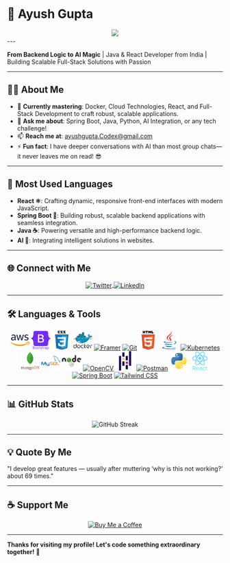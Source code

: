 # 🌠 Ayush Gupta       

<div align="center">
  <img height="200" src="https://github.com/user-attachments/assets/493221f0-ea16-47d2-8f49-9c9d434d535a"/>
</div>
---

**From Backend Logic to AI Magic** | Java & React Developer from India | Building Scalable Full-Stack Solutions with Passion

---

## 👨‍💻 About Me
- 🌱 **Currently mastering**: Docker, Cloud Technologies, React, and Full-Stack Development to craft robust, scalable applications.
- 💬 **Ask me about**: Spring Boot, Java, Python, AI Integration, or any tech challenge!
- 📫 **Reach me at**: [ayushgupta.Codex@gmail.com](mailto:ayushgupta.Codex@gmail.com)
- ⚡ **Fun fact**: I have deeper conversations with AI than most group chats—it never leaves me on read! 😎

---

## 🌟 Most Used Languages
- **React ⚛️**: Crafting dynamic, responsive front-end interfaces with modern JavaScript.
- **Spring Boot 🌸**: Building robust, scalable backend applications with seamless integration.
- **Java ☕**: Powering versatile and high-performance backend logic.
-  **AI 🤖**: Integrating intelligent solutions in websites.

---

## 🌐 Connect with Me
<p align="center">
  <a href="https://twitter.com/codexayush" target="_blank">
    <img align="center" src="https://raw.githubusercontent.com/rahuldkjain/github-profile-readme-generator/master/src/images/icons/Social/twitter.svg" alt="Twitter" height="40" width="50" />
  </a>
  <a href="https://linkedin.com/in/ayush-gupta004" target="_blank">
    <img align="center" src="https://raw.githubusercontent.com/rahuldkjain/github-profile-readme-generator/master/src/images/icons/Social/linked-in-alt.svg" alt="LinkedIn" height="40" width="50" />
  </a>
</p>

---

## 🛠️ Languages & Tools
<p align="center">
  <a href="https://aws.amazon.com" target="_blank"><img src="https://raw.githubusercontent.com/devicons/devicon/master/icons/amazonwebservices/amazonwebservices-original-wordmark.svg" alt="AWS" width="45" height="45" title="AWS"/></a>
  <a href="https://getbootstrap.com" target="_blank"><img src="https://raw.githubusercontent.com/devicons/devicon/master/icons/bootstrap/bootstrap-plain-wordmark.svg" alt="Bootstrap" width="45" height="45" title="Bootstrap"/></a>
  <a href="https://www.w3schools.com/css/" target="_blank"><img src="https://raw.githubusercontent.com/devicons/devicon/master/icons/css3/css3-original-wordmark.svg" alt="CSS3" width="45" height="45" title="CSS3"/></a>
  <a href="https://www.docker.com/" target="_blank"><img src="https://raw.githubusercontent.com/devicons/devicon/master/icons/docker/docker-original-wordmark.svg" alt="Docker" width="45" height="45" title="Docker"/></a>
  <a href="https://www.framer.com/" target="_blank"><img src="https://www.vectorlogo.zone/logos/framer/framer-icon.svg" alt="Framer" width="45" height="45" title="Framer"/></a>
  <a href="https://git-scm.com/" target="_blank"><img src="https://www.vectorlogo.zone/logos/git-scm/git-scm-icon.svg" alt="Git" width="45" height="45" title="Git"/></a>
  <a href="https://www.w3.org/html/" target="_blank"><img src="https://raw.githubusercontent.com/devicons/devicon/master/icons/html5/html5-original-wordmark.svg" alt="HTML5" width="45" height="45" title="HTML5"/></a>
  <a href="https://www.java.com" target="_blank"><img src="https://raw.githubusercontent.com/devicons/devicon/master/icons/java/java-original.svg" alt="Java" width="45" height="45" title="Java"/></a>
  <a href="https://kubernetes.io" target="_blank"><img src="https://www.vectorlogo.zone/logos/kubernetes/kubernetes-icon.svg" alt="Kubernetes" width="45" height="45" title="Kubernetes"/></a>
  <a href="https://www.mongodb.com/" target="_blank"><img src="https://raw.githubusercontent.com/devicons/devicon/master/icons/mongodb/mongodb-original-wordmark.svg" alt="MongoDB" width="45" height="45" title="MongoDB"/></a>
  <a href="https://www.mysql.com/" target="_blank"><img src="https://raw.githubusercontent.com/devicons/devicon/master/icons/mysql/mysql-original-wordmark.svg" alt="MySQL" width="45" height="45" title="MySQL"/></a>
  <a href="https://nodejs.org" target="_blank"><img src="https://raw.githubusercontent.com/devicons/devicon/master/icons/nodejs/nodejs-original-wordmark.svg" alt="Node.js" width="45" height="45" title="Node.js"/></a>
  <a href="https://opencv.org/" target="_blank"><img src="https://www.vectorlogo.zone/logos/opencv/opencv-icon.svg" alt="OpenCV" width="45" height="45" title="OpenCV"/></a>
  <a href="https://pandas.pydata.org/" target="_blank"><img src="https://raw.githubusercontent.com/devicons/devicon/2ae2a900d2f041da66e950e4d48052658d850630/icons/pandas/pandas-original.svg" alt="Pandas" width="45" height="45" title="Pandas"/></a>
  <a href="https://postman.com" target="_blank"><img src="https://www.vectorlogo.zone/logos/getpostman/getpostman-icon.svg" alt="Postman" width="45" height="45" title="Postman"/></a>
  <a href="https://www.python.org" target="_blank"><img src="https://raw.githubusercontent.com/devicons/devicon/master/icons/python/python-original.svg" alt="Python" width="45" height="45" title="Python"/></a>
  <a href="https://reactjs.org/" target="_blank"><img src="https://raw.githubusercontent.com/devicons/devicon/master/icons/react/react-original-wordmark.svg" alt="React" width="45" height="45" title="React"/></a>
  <a href="https://spring.io/" target="_blank"><img src="https://www.vectorlogo.zone/logos/springio/springio-icon.svg" alt="Spring Boot" width="45" height="45" title="Spring"/></a>
  <a href="https://tailwindcss.com/" target="_blank"><img src="https://www.vectorlogo.zone/logos/tailwindcss/tailwindcss-icon.svg" alt="Tailwind CSS" width="45" height="45" title="Tailwind CSS"/></a>
</p>

---

## 📊 GitHub Stats
<p align="center">
  <img src="https://github-readme-streak-stats.herokuapp.com/?user=codexayush79&theme=gruvbox" alt="GitHub Streak" />
</p>

---

## 💡 Quote By Me
 "I develop great features — usually after muttering ‘why is this not working?’ about 69 times."  

---


## ☕ Support Me
<p align="center">
  <a href="https://www.buymeacoffee.com/codexayush04">
    <img src="https://cdn.buymeacoffee.com/buttons/v2/default-yellow.png" height="50" width="210" alt="Buy Me a Coffee" />
  </a>
</p>

---

**Thanks for visiting my profile! Let's code something extraordinary together!** 🌟
